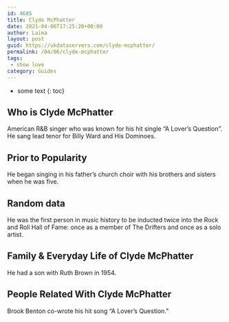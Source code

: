 ```yaml
---
id: 4685
title: Clyde McPhatter
date: 2021-04-06T17:25:20+00:00
author: Laima
layout: post
guid: https://ukdataservers.com/clyde-mcphatter/
permalink: /04/06/clyde-mcphatter
tags:
 - show love
category: Guides
---
```


* some text
{: toc}


## Who is Clyde McPhatter
                  
                  
                  
American R&B singer who was known for his hit single &#8220;A Lover&#8217;s Question&#8221;. He sang lead tenor for Billy Ward and His Dominoes.
                  
              
            
              
            
                
                
                
## Prior to Popularity
                  
                  
                  
He began singing in his father&#8217;s church choir with his brothers and sisters when he was five.
                  
              
            
              
            
                
                
                
## Random data
                  
                  
                  
He was the first person in music history to be inducted twice into the Rock and Roll Hall of Fame: once as a member of The Drifters and once as a solo artist.
                  
              
            
              
            
                
                
                
## Family & Everyday Life of Clyde McPhatter
                  
                  
                  
He had a son with Ruth Brown in 1954.
                  
              
            
              
            
                
                
                
## People Related With Clyde McPhatter
                  
                  
                  
Brook Benton co-wrote his hit song &#8220;A Lover&#8217;s Question.&#8221;
                  
              
            
              
            
                
              
            
              
              
            
            
              
            
          
          
          